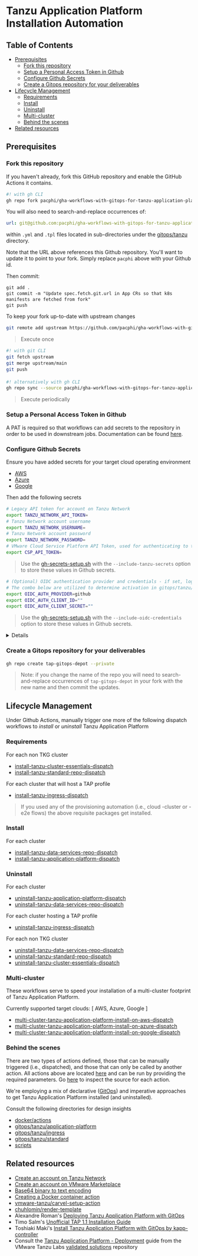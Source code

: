 # Tanzu Application Platform Installation Automation

## Table of Contents

* [Prerequisites](#prerequisites)
  * [Fork this repository](#fork-this-repository)
  * [Setup a Personal Access Token in Github](#setup-a-personal-access-token-in-github)
  * [Configure Github Secrets](#configure-github-secrets)
  * [Create a Gitops repository for your deliverables](#create-a-gitops-repository-for-your-deliverables)
* [Lifecycle Management](#lifecycle-management)
  * [Requirements](#requirements)
  * [Install](#install)
  * [Uninstall](#uninstall)
  * [Multi-cluster](#multi-cluster)
  * [Behind the scenes](#behind-the-scenes)
* [Related resources](#related-resources)


## Prerequisites

### Fork this repository

If you haven't already, fork this GitHub repository and enable the GitHub Actions it contains.

```bash
#! with gh CLI
gh repo fork pacphi/gha-workflows-with-gitops-for-tanzu-application-platform
```

You will also need to search-and-replace occurrences of:

```yaml
url: git@github.com:pacphi/gha-workflows-with-gitops-for-tanzu-application-platform
```

within `.yml` and `.tpl` files located in sub-directories under the [gitops/tanzu](../gitops/tanzu) directory.

Note that the URL above references this Github repository.  You'll want to update it to point to your fork.  Simply replace `pacphi` above with your Github id.

Then commit:

```
git add .
git commit -m "Update spec.fetch.git.url in App CRs so that k8s manifests are fetched from fork"
git push
```

To keep your fork up-to-date with upstream changes

```bash
git remote add upstream https://github.com/pacphi/gha-workflows-with-gitops-for-tanzu-application-platform
```
> Execute once


```bash
#! with git CLI
git fetch upstream
git merge upstream/main
git push

#! alternatively with gh CLI
gh repo sync --source pacphi/gha-workflows-with-gitops-for-tanzu-application-platform
```
> Execute periodically


### Setup a Personal Access Token in Github

A PAT is required so that workflows can add secrets to the repository in order to be used in downstream jobs.  Documentation can be found [here](https://docs.github.com/en/authentication/keeping-your-account-and-data-secure/creating-a-personal-access-token).


### Configure Github Secrets

Ensure you have added secrets for your target cloud operating environment

* [AWS](AWS.md#configure-github-secrets)
* [Azure](AZURE.md#configure-github-secrets)
* [Google](GOOGLE.md#configure-github-secrets)

Then add the following secrets

```bash
# Legacy API token for account on Tanzu Network
export TANZU_NETWORK_API_TOKEN= 
# Tanzu Network account username
export TANZU_NETWORK_USERNAME= 
# Tanzu Network account password
export TANZU_NETWORK_PASSWORD= 
# VMware Cloud Service Platform API Token, used for authenticating to the VMware Marketplace
export CSP_API_TOKEN= 
```
> Use the [gh-secrets-setup.sh](../scripts/gh-set-secrets.sh) with the `--include-tanzu-secrets` option to store these values in Github secrets.

```bash
# (Optional) OIDC authentication provider and credentials - if set, login to TAP GUI is restricted to authorized users
# The combo below are utilized to determine activation in gitops/tanzu/application-platform/profiles/base [tap-values-full.yml, tap-values-view.yml]
export OIDC_AUTH_PROVIDER=github
export OIDC_AUTH_CLIENT_ID=""
export OIDC_AUTH_CLIENT_SECRET=""
```
> Use the [gh-secrets-setup.sh](../scripts/gh-set-secrets.sh) with the `--include-oidc-credentials` option to store these values in Github secrets.

<details>

  ![Sample collection of Github Secrets required](github-secrets.png)
</details>


### Create a Gitops repository for your deliverables

```bash
gh repo create tap-gitops-depot --private
```
> Note: if you change the name of the repo you will need to search-and-replace occurrences of `tap-gitops-depot` in your fork with the new name and then commit the updates.


## Lifecycle Management

Under Github Actions, manually trigger one more of the following dispatch workflows to _install_ or _uninstall_ Tanzu Application Platform

### Requirements

For each non TKG cluster

* [install-tanzu-cluster-essentials-dispatch](../../../actions/workflows/install-tanzu-cluster-essentials-dispatch.yml)
* [install-tanzu-standard-repo-dispatch](../../../actions/workflows/install-tanzu-standard-repo-dispatch.yml)

For each cluster that will host a TAP profile

* [install-tanzu-ingress-dispatch](../../../actions/workflows/install-tanzu-ingress-dispatch.yml)

> If you used any of the provisioning automation (i.e., cloud -cluster or -e2e flows) the above requisite packages get installed.

### Install

For each cluster

* [install-tanzu-data-services-repo-dispatch](../../../actions/workflows/install-tanzu-data-services-repo-dispatch.yml)
* [install-tanzu-application-platform-dispatch](../../../actions/workflows/install-tanzu-application-platform-dispatch.yml)

### Uninstall

For each cluster

* [uninstall-tanzu-application-platform-dispatch](../../../actions/workflows/uninstall-tanzu-application-platform-dispatch.yml)
* [uninstall-tanzu-data-services-repo-dispatch](../../../actions/workflows/uninstall-tanzu-data-services-repo-dispatch.yml)

For each cluster hosting a TAP profile

* [uninstall-tanzu-ingress-dispatch](../../../actions/workflows/uninstall-tanzu-ingress-dispatch.yml)

For each non TKG cluster

* [uninstall-tanzu-data-services-repo-dispatch](../../../actions/workflows/uninstall-tanzu-data-services-repo-dispatch.yml)
* [uninstall-tanzu-standard-repo-dispatch](../../../actions/workflows/uninstall-tanzu-standard-repo-dispatch.yml)
* [uninstall-tanzu-cluster-essentials-dispatch](../../../actions/workflows/uninstall-tanzu-cluster-essentials-dispatch.yml)

### Multi-cluster

These workflows serve to speed your installation of a multi-cluster footprint of Tanzu Application Platform.

Currently supported target clouds: [ AWS, Azure, Google ]

* [multi-cluster-tanzu-application-platform-install-on-aws-dispatch](../../../actions/workflows/multi-cluster-tanzu-application-platform-install-on-aws-dispatch.yml)
* [multi-cluster-tanzu-application-platform-install-on-azure-dispatch](../../../actions/workflows/multi-cluster-tanzu-application-platform-install-on-azure-dispatch.yml)
* [multi-cluster-tanzu-application-platform-install-on-google-dispatch](../../../actions/workflows/multi-cluster-tanzu-application-platform-install-on-google-dispatch.yml)

### Behind the scenes

There are two types of actions defined, those that can be manually triggered (i.e., dispatched), and those that can only be called by another action.  All actions above are located [here](../../../actions) and can be run by providing the required parameters.  Go [here](../.github/workflows) to inspect the source for each action.

We're employing a mix of declarative ([GitOps](https://opengitops.dev/#principles)) and imperative approaches to get Tanzu Application Platform installed (and uninstalled).

Consult the following directories for design insights

* [docker/actions](../docker/actions)
* [gitops/tanzu/application-platform](../gitops/tanzu/application-platform)
* [gitops/tanzu/ingress](../gitops/tanzu/ingress)
* [gitops/tanzu/standard](../gitops/tanzu/standard)
* [scripts](../scripts)


## Related resources

* [Create an account on Tanzu Network](https://account.run.pivotal.io/z/uaa/sign-up)
* [Create an account on VMware Marketplace](https://console.cloud.vmware.com/csp/gateway/discovery)
* [Base64 binary to text encoding](https://en.wikipedia.org/wiki/Base64)
* [Creating a Docker container action](https://docs.github.com/en/actions/creating-actions/creating-a-docker-container-action)
* [vmware-tanzu/carvel-setup-action](https://github.com/vmware-tanzu/carvel-setup-action)
* [chuhlomin/render-template](https://github.com/chuhlomin/render-template)
* Alexandre Roman's [Deploying Tanzu Application Platform with GitOps](https://github.com/alexandreroman/tap-install-gitops)
* Timo Salm's [Unofficial TAP 1.1 Installation Guide](https://github.com/tsalm-pivotal/tap-install)
* Toshiaki Maki's [Install Tanzu Application Platform with GitOps by kapp-controller](https://ik.am/entries/725/en)
* Consult the [Tanzu Application Platform - Deployment](https://github.com/vmware-tanzu-labs/tanzu-validated-solutions/blob/main/src/deployment-guides/tap.md) guide from the VMware Tanzu Labs [validated solutions](https://github.com/vmware-tanzu-labs/tanzu-validated-solutions) repository